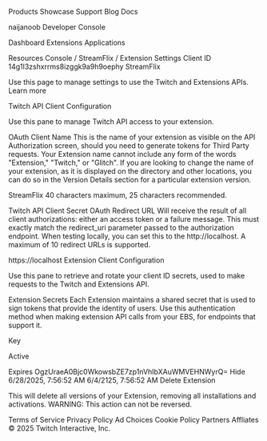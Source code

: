 Products
Showcase
Support
Blog
Docs

naijanoob
Developer Console

Dashboard
Extensions
Applications

Resources
Console
 / 
StreamFlix
 / 
Extension Settings
Client ID
14g1l3zshxrrms8izggk9a9h9oephy
StreamFlix

Use this page to manage settings to use the Twitch and Extensions APIs. Learn more

Twitch API Client Configuration

Use this pane to manage Twitch API access to your extension.

OAuth Client Name
This is the name of your extension as visible on the API Authorization screen, should you need to generate tokens for Third Party requests. Your Extension name cannot include any form of the words "Extension," "Twitch," or "Glitch". If you are looking to change the name of your extension, as it is displayed on the directory and other locations, you can do so in the Version Details section for a particular extension version.

StreamFlix
40 characters maximum, 25 characters recommended.

Twitch API Client Secret
OAuth Redirect URL
Will receive the result of all client authorizations: either an access token or a failure message. This must exactly match the redirect_uri parameter passed to the authorization endpoint. When testing locally, you can set this to the http://localhost. A maximum of 10 redirect URLs is supported.

https://localhost
Extension Client Configuration

Use this pane to retrieve and rotate your client ID secrets, used to make requests to the Twitch and Extensions API.

Extension Secrets
Each Extension maintains a shared secret that is used to sign tokens that provide the identity of users. Use this authentication method when making extension API calls from your EBS, for endpoints that support it.

Key

Active

Expires
OgzUraeA0Bjc0WkowsbZE7zp1nVhIbXAuWMVEHNWyrQ=
Hide
6/28/2025, 7:56:52 AM
6/4/2125, 7:56:52 AM
Delete Extension

This will delete all versions of your Extension, removing all installations and activations. WARNING: This action can not be reversed.

Terms of Service
Privacy Policy
Ad Choices
Cookie Policy
Partners
Affliates
© 2025 Twitch Interactive, Inc.